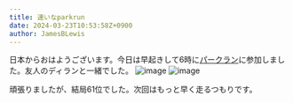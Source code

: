 ```yaml
---
title: 速いなparkrun
date: 2024-03-23T10:53:58Z+0900
author: JamesBLewis
---
```

日本からおはようございます。今日は早起きして6時に[パークラン](https://www.parkrun.jp)に参加しました。友人のディランと一緒でした。
![image](https://github.com/devhou-se/www-jp/assets/1495031/71964323-7cb1-44b0-84da-a4067598a52d)
![image](https://github.com/devhou-se/www-jp/assets/1495031/e37f29ee-421b-44d2-9a02-9696e82436e0)

頑張りましたが、結局61位でした。次回はもっと早く走るつもりです。